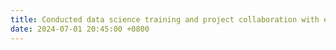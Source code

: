 ```yaml
---
title: Conducted data science training and project collaboration with employees at Hyundai Motor Group as part of a corporate bootcamp initiative (2024).
date: 2024-07-01 20:45:00 +0800
---
```

